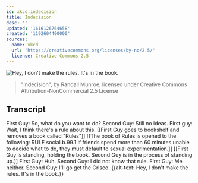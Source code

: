 ```yaml
---
id: xkcd.indecision
title: Indecision
desc: ''
updated: '1616126764658'
created: '1192604400000'
sources:
  name: xkcd
  url: 'https://creativecommons.org/licenses/by-nc/2.5/'
  license: Creative Commons 2.5
---
```

![Hey, I don't make the rules.  It's in the book.](https://imgs.xkcd.com/comics/indecision.png)
> "Indecision", by Randall Munroe, licensed under Creative Commons Attribution-NonCommercial 2.5 License

## Transcript
First Guy: So, what do you want to do?
Second Guy: Still no ideas.
First guy: Wait, I think there's a rule about this.
[[First Guy goes to bookshelf and removes a book called "Rules"]]
[[The book of Rules is opened to the following:
RULE social.b.99.1
If friends spend more than 60 minutes unable to decide what to do, they must default to sexual experimentation.]]
[[First Guy is standing, holding the book. Second Guy is in the process of standing up.]]
First Guy: Huh.
Second Guy: I did not know that rule.
First Guy: Me neither.
Second Guy: I'll go get the Crisco.
{{alt-text: Hey, I don't make the rules. It's in the book.}}
